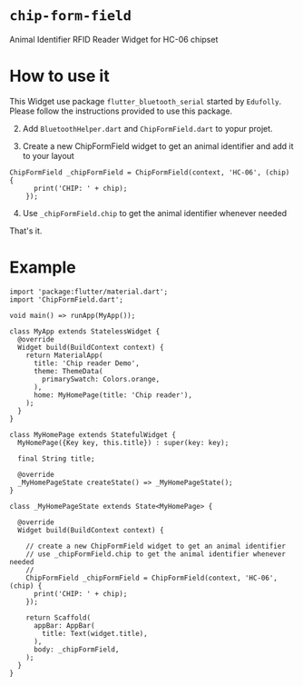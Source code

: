 # `chip-form-field`
Animal Identifier RFID Reader Widget for HC-06 chipset

# How to use it
This Widget use package `flutter_bluetooth_serial` started by `Edufolly`. Please follow the instructions provided to use this package.

2. Add `BluetoothHelper.dart` and `ChipFormField.dart` to yopur projet.

3. Create a new ChipFormField widget to get an animal identifier and add it to your layout
```
ChipFormField _chipFormField = ChipFormField(context, 'HC-06', (chip) {
      print('CHIP: ' + chip);
    });
```

4. Use `_chipFormField.chip` to get the animal identifier whenever needed

That's it.

# Example
```
import 'package:flutter/material.dart';
import 'ChipFormField.dart';

void main() => runApp(MyApp());

class MyApp extends StatelessWidget {
  @override
  Widget build(BuildContext context) {
    return MaterialApp(
      title: 'Chip reader Demo',
      theme: ThemeData(
        primarySwatch: Colors.orange,
      ),
      home: MyHomePage(title: 'Chip reader'),
    );
  }
}

class MyHomePage extends StatefulWidget {
  MyHomePage({Key key, this.title}) : super(key: key);

  final String title;

  @override
  _MyHomePageState createState() => _MyHomePageState();
}

class _MyHomePageState extends State<MyHomePage> {

  @override
  Widget build(BuildContext context) {

    // create a new ChipFormField widget to get an animal identifier
    // use _chipFormField.chip to get the animal identifier whenever needed
    //
    ChipFormField _chipFormField = ChipFormField(context, 'HC-06', (chip) {
      print('CHIP: ' + chip);
    });

    return Scaffold(
      appBar: AppBar(
        title: Text(widget.title),
      ),
      body: _chipFormField,
    );
  }
}
```

